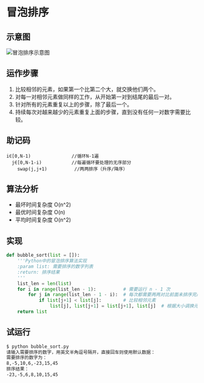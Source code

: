 # 冒泡排序

## 示意图
![冒泡排序示意图](https://raw.githubusercontent.com/liuzhen153/play-algorithm-python/master/images/bubble_sort.png)

## 运作步骤
1. 比较相邻的元素，如果第一个比第二个大，就交换他们两个。
2. 对每一对相邻元素做同样的工作，从开始第一对到结尾的最后一对。
3. 针对所有的元素重复以上的步骤，除了最后一个。
4. 持续每次对越来越少的元素重复上面的步骤，直到没有任何一对数字需要比较。

## 助记码
```
i∈[0,N-1)               //循环N-1遍
  j∈[0,N-1-i)           //每遍循环要处理的无序部分
    swap(j,j+1)          //两两排序（升序/降序）
```

## 算法分析
* 最坏时间复杂度	O(n^2)
* 最优时间复杂度	O(n)
* 平均时间复杂度	O(n^2)

## 实现
```Python
def bubble_sort(list = []):
    '''Python中的冒泡排序算法实现
    :param list: 需要排序的数字列表
    :return: 排序结果
    '''
    list_len = len(list)
    for i in range(list_len - 1):          # 需要运行 n - 1 次
        for j in range(list_len - 1 - i):  # 每次都需要两两对比前面未排序完成的元素
            if list[j+1] < list[j]:        # 比较相邻元素
                list[j], list[j+1] = list[j+1], list[j]  # 根据大小调换元素位置
    return list
```

## 试运行
```bash
$ python bubble_sort.py
请输入需要排序的数字，用英文半角逗号隔开，直接回车则使用默认数据：
需要排序的数字为：
8,-5,10,6,-23,15,45
排序结果：
-23,-5,6,8,10,15,45
```
